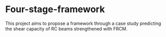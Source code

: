 # Four-stage-framework
This project aims to propose a framework through a case study predicting the shear capacity of RC beams strengthened with FRCM.
